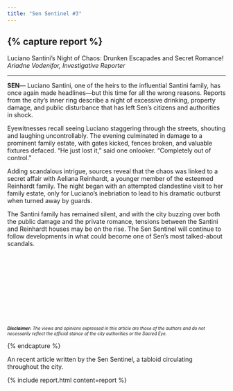 ```yaml
---
title: "Sen Sentinel #3"
---
```


{% capture report %}
---

Luciano Santini’s Night of Chaos: Drunken Escapades and Secret Romance!
*Ariadne Vodenifor, Investigative Reporter*

---

**SEN**— Luciano Santini, one of the heirs to the influential Santini family, has once again made headlines—but this time for all the wrong reasons. Reports from the city’s inner ring describe a night of excessive drinking, property damage, and public disturbance that has left Sen’s citizens and authorities in shock.

Eyewitnesses recall seeing Luciano staggering through the streets, shouting and laughing uncontrollably. The evening culminated in damage to a prominent family estate, with gates kicked, fences broken, and valuable fixtures defaced. “He just lost it,” said one onlooker. “Completely out of control.”

Adding scandalous intrigue, sources reveal that the chaos was linked to a secret affair with Aeliana Reinhardt, a younger member of the esteemed Reinhardt family. The night began with an attempted clandestine visit to her family estate, only for Luciano’s inebriation to lead to his dramatic outburst when turned away by guards.

The Santini family has remained silent, and with the city buzzing over both the public damage and the private romance, tensions between the Santini and Reinhardt houses may be on the rise. The Sen Sentinel will continue to follow developments in what could become one of Sen’s most talked-about scandals.

<br><br><br><br><br><br><br><br><br>
<div style="font-size: 10px;"><i><b>Disclaimer:</b> The views and opinions expressed in this article are those of the authors and do not necessarily reflect the official stance of the city authorities or the Sacred Eye.</i></div>

{% endcapture %}

An recent article written by the Sen Sentinel, a tabloid circulating throughout the city.

<!--more-->

{% include report.html content=report %}